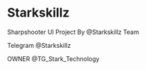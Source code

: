 # Starkskillz
Sharpshooter UI Project By @Starkskillz Team 

Telegram
@Starkskillz

OWNER 
@TG_Stark_Technology
